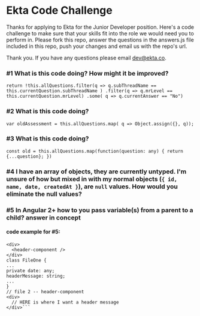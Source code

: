 # Ekta Code Challenge
Thanks for applying to Ekta for the Junior Developer position. Here's a code challenge to make sure that your skills fit into the role we would need you to perform in. 
Please fork this repo, answer the questions in the answers.js file included in this repo, push your changes and email us with the repo's url.

Thank you. If you have any questions please email dev@ekta.co.

### #1 What is this code doing? How might it be improved?

`return !this.allQuestions.filter(q =>
            q.subThreadName == this.currentQuestion.subThreadName
          )
          .filter(q => q.mrLevel == this.currentQuestion.mrLevel)
          .some( q => q.currentAnswer == "No")`
          

### #2 What is this code doing?

`var oldAssessment = this.allQuestions.map( q => Object.assign({}, q));`

### #3 What is this code doing?

`const old = this.allQuestions.map(function(question: any) {
  return {...question};
})`

### #4 I have an array of objects, they are currently untyped. I'm unsure of how but mixed in with my normal objects (`{ id, name, date, createdAt }`), are `null` values. How would you eliminate the null values?

### #5 In Angular 2+ how to you pass variable(s) from a parent to a child? answer in concept

#### code example for #5:

```// file 1.
<div>
  <header-component />
</div>
class FileOne {
...
private date: any;
headerMessage: string;
...
}
// file 2 -- header-component
<div>
  // HERE is where I want a header message
</div>```
